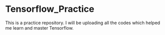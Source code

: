 # Tensorflow_Practice
This is a practice repository. I will be uploading all the codes which helped me learn and master Tensorflow.
